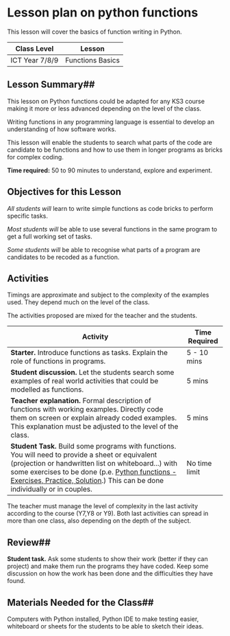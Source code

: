# Lesson plan on python functions #

This lesson will cover the basics of function writing in Python.

|Class Level | Lesson |
|-------------|------|
|ICT Year 7/8/9  | Functions Basics |

## Lesson Summary##
This lesson on Python functions could be adapted for any KS3 course making it more or less advanced depending on the level of the class.

Writing functions in any programming language is essential to develop an understanding of how software works.

This lesson will enable the students to search what parts of the code are candidate to be functions and how to use them in longer programs as bricks for complex coding.

**Time required:** 50 to 90 minutes to understand, explore and experiment.

## Objectives for this Lesson ##
_All students will_ learn to write simple functions as code bricks to perform specific tasks.

_Most students will_ be able to use several functions in the same program to get a full working set of tasks.

_Some students will_ be able to recognise what parts of a program are candidates to be recoded as a function.

## Activities ##
Timings are approximate and subject to the complexity of the examples used. They depend much on the level of the class.

The activities proposed are mixed for the teacher and the students.  

| Activity | Time Required |
|------|--------|
| **Starter.** Introduce functions as tasks. Explain the role of functions in programs.  | 5 - 10 mins |
| **Student discussion.** Let the students search some examples of real world activities that could be modelled as functions. |5 mins|
| **Teacher explanation.** Formal description of functions with working examples. Directly code them on screen or explain already coded examples. This explanation must be adjusted to the level of the class. |5 mins  
| **Student Task.** Build some programs with functions. You will need to provide a sheet or equivalent (projection or handwritten list on whiteboard...) with some exercises to be done (p.e. [Python functions - Exercises, Practice, Solution](https://www.w3resource.com/python-exercises/python-functions-exercises.php).) This can be done individually or in couples.  | No time limit |

The teacher must manage the level of complexity in the last activity according to the course (Y7,Y8 or Y9). Both last activities can spread in more than one class, also depending on the depth of the subject.

## Review##
**Student task.**  Ask some students to show their work (better if they can project) and make them run the programs they have coded. Keep some discussion on how the work has been done and the difficulties they have found.

## Materials Needed for the Class##
Computers with Python installed, Python IDE to make testing easier, whiteboard or sheets for the students to be able to sketch their ideas.
